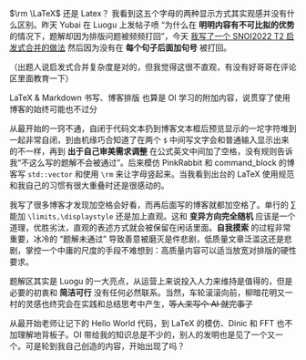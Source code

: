 $\rm \LaTeX$ 还是 Latex？ 我看到这五个字母的两种显示方式其实观感并没有什么区别。昨天 Yubai 在 Luogu 上发帖子喷 “为什么在 **明明内容有不可比拟的优势** 的情况下，题解却因为排版问题被频频打回”，今天 [我写了一个 SNOI2022 T2 启发式合并的做法](https://www.luogu.com.cn/blog/xzyyjspm/solution-p8360#) 然后因为没有在 **每个句子后面加句号** 被打回。

（出题人说启发式合并复杂度是对的，但我觉得这很不直观，有没有好哥哥在评论区里面教育一下）

LaTeX & Markdown 书写、博客排版 也算是 OI 学习的附加内容，说贯穿了使用博客的始终可能也不过分

从最开始的一窍不通，自闭于代码文本扔到博客文本框后预览显示的一坨字符堆到一起非常自闭，到由机缘巧合知道了在两个 `$` 中间写文字会和普通输入显示出来的不一样，再到 **出于自己审美需求调整** 在公式英文中间加了空格，没有规则告诉我“不这么写的题解不会被通过”。后来模仿 PinkRabbit 和 command_block 的博客写 `std::vector` 和使用 `\rm` 来让字母竖起来。当我看到出台的 LaTeX 使用规范和我自己的习惯有很大重叠时还是很感动的。

我写了很多博客才发现加空格会好看，而再后面写的博客就都加空格了。单行的 $\sum$ 能加 `\limits,\displaystyle` 还是加上直观。这和 **变异方向完全随机** 应该是一个道理，优胜劣汰，直观的表述方式就会被保留在闲话里面。**自我摸索** 的过程非常重要，冰冷的 “题解未通过” 导致善意被磨灭是件悲剧，低质量文章泛滥这还是悲剧，掌控一个中庸的尺度的手段不难想到：高质量内容可以适当放宽对排版的硬性要求。

题解区其实是 Luogu 的一大亮点，从运营上来说投入人力来维持是值得的，但是必要的初衷和 **简洁可行** 没有任何必然联系。当然，车轮滚滚向前，柳暗花明又一村的灵感也终究会在实践和总结思考中产生，~~等人来写个 AI 就完事了~~

从最开始老师让记下的 Hello World 代码，到 LaTeX 的模仿、Dinic 和 FFT 也不加理解地背板子。OI 带给我的知识总是不少的，别人的发明也是见了一个又一个。可是轮到我自己创造的内容，开始出现了吗？
